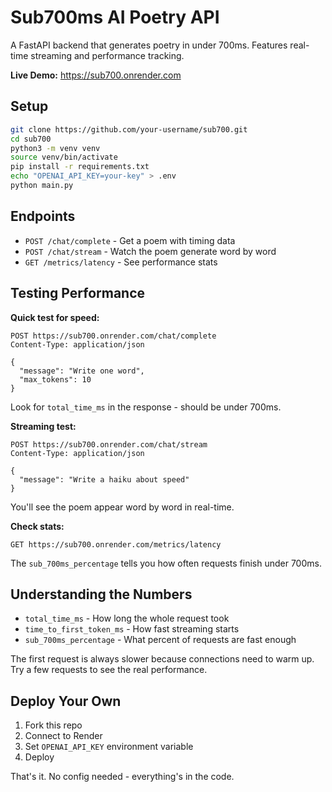 # Sub700ms AI Poetry API

A FastAPI backend that generates poetry in under 700ms. Features real-time streaming and performance tracking.

**Live Demo:** https://sub700.onrender.com

## Setup

```bash
git clone https://github.com/your-username/sub700.git
cd sub700
python3 -m venv venv
source venv/bin/activate
pip install -r requirements.txt
echo "OPENAI_API_KEY=your-key" > .env
python main.py
```

## Endpoints

- `POST /chat/complete` - Get a poem with timing data
- `POST /chat/stream` - Watch the poem generate word by word
- `GET /metrics/latency` - See performance stats

## Testing Performance

**Quick test for speed:**
```http
POST https://sub700.onrender.com/chat/complete
Content-Type: application/json

{
  "message": "Write one word",
  "max_tokens": 10
}
```

Look for `total_time_ms` in the response - should be under 700ms.

**Streaming test:**
```http
POST https://sub700.onrender.com/chat/stream
Content-Type: application/json

{
  "message": "Write a haiku about speed"
}
```

You'll see the poem appear word by word in real-time.

**Check stats:**
```http
GET https://sub700.onrender.com/metrics/latency
```

The `sub_700ms_percentage` tells you how often requests finish under 700ms.

## Understanding the Numbers

- `total_time_ms` - How long the whole request took
- `time_to_first_token_ms` - How fast streaming starts  
- `sub_700ms_percentage` - What percent of requests are fast enough

The first request is always slower because connections need to warm up. Try a few requests to see the real performance.

## Deploy Your Own

1. Fork this repo
2. Connect to Render
3. Set `OPENAI_API_KEY` environment variable
4. Deploy

That's it. No config needed - everything's in the code.
